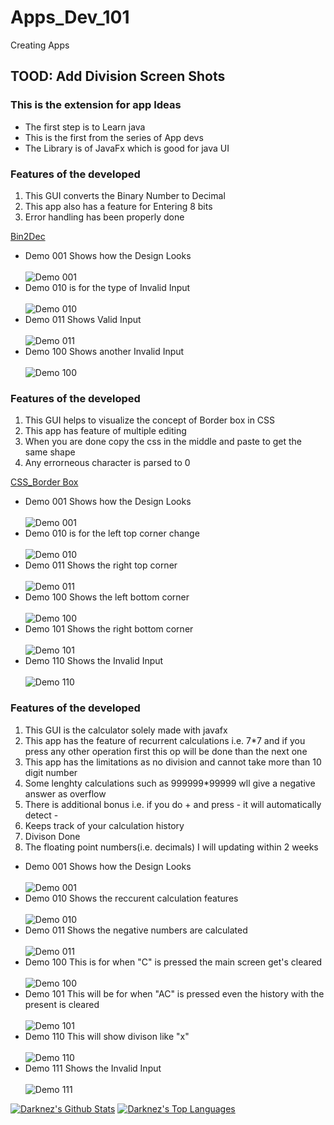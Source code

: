 # Apps_Dev_101
Creating Apps
## TOOD: Add Division Screen Shots
### This is the extension for app Ideas
<ul>
 <li> The first step is to Learn java </li>
 <li> This is the first from the series of App devs </li>
 <li> The Library is of JavaFx which is good for java UI </li>
</ul>
<h3>Features of the developed</h3>
<ol>
 <li> This GUI converts the Binary Number to Decimal</li>
 <li> This app also has a feature for Entering 8 bits</li>
 <li> Error handling has been properly done </li>
</ol>
<a href="https://github.com/florinpop17/app-ideas/blob/master/Projects/1-Beginner/Bin2Dec-App.md"> Bin2Dec</a>
<ul>
 <li>Demo 001 Shows how the Design Looks </li><br><img src="Demo.JPG" alt="Demo 001" />
 <li>Demo 010 is for the type of Invalid Input</li><br><img src="Demo_2.JPG" alt="Demo 010" />
 <li>Demo 011 Shows Valid Input</li><br><img src="Demo_3.JPG" alt="Demo 011" />
 <li>Demo 100 Shows another Invalid Input</li><br><img src="Demo_4.JPG" alt="Demo 100" />
</ul>
<h3>Features of the developed</h3>
<ol>
 <li> This GUI helps to visualize the concept of Border box in CSS</li>
 <li> This app has feature of multiple editing</li>
 <li> When you are done copy the css in the middle and paste to get the same shape</li>
 <li> Any errorneous character is parsed to 0 </li>
</ol>
<a href="https://github.com/florinpop17/app-ideas/blob/master/Projects/1-Beginner/Border-Radius-Previewer.md"> CSS_Border Box</a>
<ul>
 <li>Demo 001 Shows how the Design Looks </li><br><img src="Demo_CSS_1.JPG" alt="Demo 001" />
 <li>Demo 010 is for the left top corner change</li><br><img src="Demo_CSS_2.JPG" alt="Demo 010" />
 <li>Demo 011 Shows the right top corner</li><br><img src="Demo_CSS_3.JPG" alt="Demo 011" />
 <li>Demo 100 Shows the left bottom corner</li><br><img src="Demo_CSS_4.JPG" alt="Demo 100" />
 <li>Demo 101 Shows the right bottom corner</li><br><img src="Demo_CSS_5.JPG" alt="Demo 101" />
 <li>Demo 110 Shows the Invalid Input</li><br><img src="Demo_CSS_Invalid.JPG" alt="Demo 110" />
</ul>
<h3>Features of the developed</h3>
<ol>
 <li> This GUI is the calculator solely made with javafx</li>
 <li> This app has the feature of recurrent calculations i.e. 7*7 and if you press any other operation first this op will be done than the next one</li>
 <li> This app has the limitations as no division and cannot take more than 10 digit number</li>
 <li> Some lenghty calculations such as 999999*99999 wll give a negative answer as overflow</li>
 <li> There is additional bonus i.e. if you do + and press -  it will automatically detect - </li>
 <li> Keeps track of your calculation history </li>
 <li> Divison Done </li>
 <li> The floating point numbers(i.e. decimals)  I will updating within 2 weeks</li>
</ol>
<ul>
 <li>Demo 001 Shows how the Design Looks </li><br><img src="With_Div_Calc.JPG" alt="Demo 001" />
 <li>Demo 010 Shows the reccurent calculation features</li><br><img src="Calculator_2.JPG" alt="Demo 010" />
 <li>Demo 011 Shows the negative numbers are calculated</li><br><img src="Calcultor_3.JPG" alt="Demo 011" />
 <li>Demo 100 This is for when "C" is pressed the main screen get's cleared </li><br><img src="Calculator_3.JPG" alt="Demo 100" />
 <li>Demo 101 This will be for when  "AC" is pressed even the history with the present is cleared</li><br><img src="Calculator_4.JPG" alt="Demo 101" />
 <li> Demo 110 This will show divison like "x"</li><br><img src="Divison_Demo_Calc.JPG" alt="Demo 110" />
 <li>Demo 111 Shows the Invalid Input</li><br><img src="Calculator_invalid.JPG" alt="Demo 111" />
</ul>
<p align="left">
  <a href="#"><img alt="Darknez's Github Stats" src="https://github-readme-stats.vercel.app/api?username=Darknez07&show_icons=true&count_private=true&theme=dark" /></a> 
  <a href="#"><img alt="Darknez's Top Languages" src="https://github-readme-stats.vercel.app/api/top-langs/?username=Darknez07&langs_count=10" /></a>
</p>
